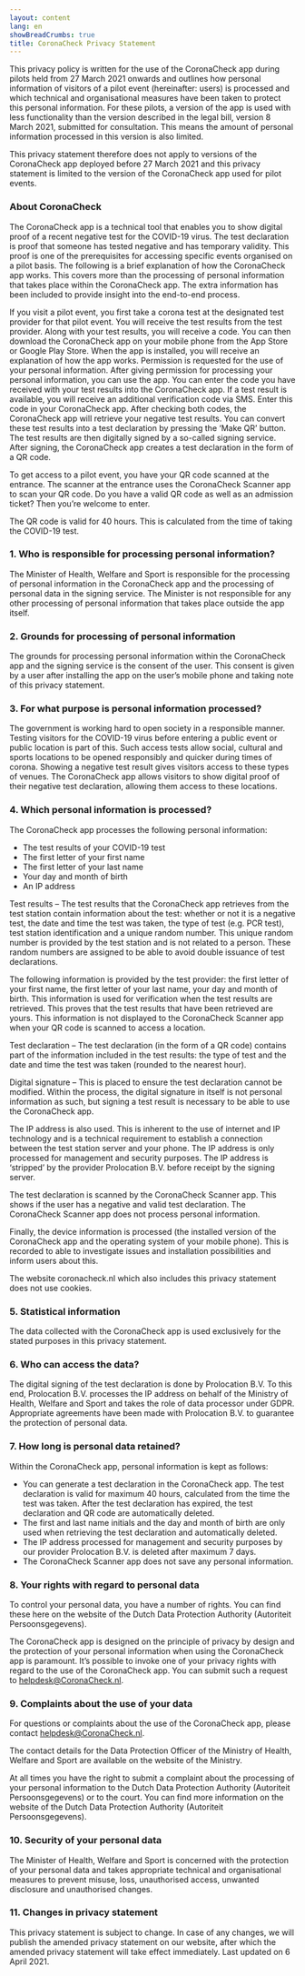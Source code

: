 ```yaml
---
layout: content
lang: en
showBreadCrumbs: true
title: CoronaCheck Privacy Statement
---
```

This privacy policy is written for the use of the CoronaCheck app during pilots held from 27 March 2021 onwards and outlines how personal information of visitors of a pilot event (hereinafter: users) is processed and which technical and organisational measures have been taken to protect this personal information. For these pilots, a version of the app is used with less functionality than the version described in the legal bill, version 8 March 2021, submitted for consultation. This means the amount of personal information processed in this version is also limited.

This privacy statement therefore does not apply to versions of the CoronaCheck app deployed before 27 March 2021 and this privacy statement is limited to the version of the CoronaCheck app used for pilot events.

### About CoronaCheck

The CoronaCheck app is a technical tool that enables you to show digital proof of a recent negative test for the COVID-19 virus. The test declaration is proof that someone has tested negative and has temporary validity. This proof is one of the prerequisites for accessing specific events organised on a pilot basis. The following is a brief explanation of how the CoronaCheck app works. This covers more than the processing of personal information that takes place within the CoronaCheck app. The extra information has been included to provide insight into the end-to-end process.  

If you visit a pilot event, you first take a corona test at the designated test provider for that pilot event. You will receive the test results from the test provider. Along with your test results, you will receive a code. You can then download the CoronaCheck app on your mobile phone from the App Store or Google Play Store. When the app is installed, you will receive an explanation of how the app works. Permission is requested for the use of your personal information. After giving permission for processing your personal information, you can use the app. You can enter the code you have received with your test results into the CoronaCheck app. If a test result is available, you will receive an additional verification code via SMS. Enter this code in your CoronaCheck app. After checking both codes, the CoronaCheck app will retrieve your negative test results. You can convert these test results into a test declaration by pressing the ‘Make QR’ button. The test results are then digitally signed by a so-called signing service. After signing, the CoronaCheck app creates a test declaration in the form of a QR code. 

To get access to a pilot event, you have your QR code scanned at the entrance. The scanner at the entrance uses the CoronaCheck Scanner app to scan your QR code. Do you have a valid QR code as well as an admission ticket? Then you’re welcome to enter.

The QR code is valid for 40 hours. This is calculated from the time of taking the COVID-19 test.

### 1. Who is responsible for processing personal information?

The Minister of Health, Welfare and Sport is responsible for the processing of personal information in the CoronaCheck app and the processing of personal data in the signing service. The Minister is not responsible for any other processing of personal information that takes place outside the app itself.

### 2. Grounds for processing of personal information

The grounds for processing personal information within the CoronaCheck app and the signing service is the consent of the user. This consent is given by a user after installing the app on the user’s mobile phone and taking note of this privacy statement.  

### 3. For what purpose is personal information processed?

The government is working hard to open society in a responsible manner. Testing visitors for the COVID-19 virus before entering a public event or public location is part of this. Such access tests allow social, cultural and sports locations to be opened responsibly and quicker during times of corona. Showing a negative test result gives visitors access to these types of venues. The CoronaCheck app allows visitors to show digital proof of their negative test declaration, allowing them access to these locations.

### 4. Which personal information is processed?

The CoronaCheck app processes the following personal information:

- The test results of your COVID-19 test
- The first letter of your first name
- The first letter of your last name
- Your day and month of birth
- An IP address

Test results – The test results that the CoronaCheck app retrieves from the test station contain information about the test: whether or not it is a negative test, the date and time the test was taken, the type of test (e.g. PCR test), test station identification and a unique random number. This unique random number is provided by the test station and is not related to a person. These random numbers are assigned to be able to avoid double issuance of test declarations. 

The following information is provided by the test provider: the first letter of your first name, the first letter of your last name, your day and month of birth. This information is used for verification when the test results are retrieved. This proves that the test results that have been retrieved are yours. This information is not displayed to the CoronaCheck Scanner app when your QR code is scanned to access a location. 

Test declaration – The test declaration (in the form of a QR code) contains part of the information included in the test results: the type of test and the date and time the test was taken (rounded to the nearest hour).

Digital signature – This is placed to ensure the test declaration cannot be modified. Within the process, the digital signature in itself is not personal information as such, but signing a test result is necessary to be able to use the CoronaCheck app.

The IP address is also used. This is inherent to the use of internet and IP technology and is a technical requirement to establish a connection between the test station server and your phone. The IP address is only processed for management and security purposes. The IP address is ‘stripped’ by the provider Prolocation B.V. before receipt by the signing server.

The test declaration is scanned by the CoronaCheck Scanner app. This shows if the user has a negative and valid test declaration. The CoronaCheck Scanner app does not process personal information.

Finally, the device information is processed (the installed version of the CoronaCheck app and the operating system of your mobile phone). This is recorded to able to investigate issues and installation possibilities and inform users about this.

The website coronacheck.nl which also includes this privacy statement does not use cookies.

### 5. Statistical information

The data collected with the CoronaCheck app is used exclusively for the stated purposes in this privacy statement. 

### 6. Who can access the data?

The digital signing of the test declaration is done by Prolocation B.V. To this end, Prolocation B.V. processes the IP address on behalf of the Ministry of Health, Welfare and Sport and takes the role of data processor under GDPR. Appropriate agreements have been made with Prolocation B.V. to guarantee the protection of personal data. 

### 7. How long is personal data retained?

Within the CoronaCheck app, personal information is kept as follows:

- You can generate a test declaration in the CoronaCheck app. The test declaration is valid for maximum 40 hours, calculated from the time the test was taken. After the test declaration has expired, the test declaration and QR code are automatically deleted.
- The first and last name initials and the day and month of birth are only used when retrieving the test declaration and automatically deleted.
- The IP address processed for management and security purposes by our provider Prolocation B.V. is deleted after maximum 7 days. 
- The CoronaCheck Scanner app does not save any personal information. 



### 8. Your rights with regard to personal data

To control your personal data, you have a number of rights. You can find these here on the website of the Dutch Data Protection Authority (Autoriteit Persoonsgegevens).

The CoronaCheck app is designed on the principle of privacy by design and the protection of your personal information when using the CoronaCheck app is paramount. It’s possible to invoke one of your privacy rights with regard to the use of the CoronaCheck app. You can submit such a request to [helpdesk@CoronaCheck.nl](mailto:helpdesk@CoronaCheck.nl).

### 9. Complaints about the use of your data

For questions or complaints about the use of the CoronaCheck app, please contact [helpdesk@CoronaCheck.nl](mailto:helpdesk@coronacheck.nl).

The contact details for the Data Protection Officer of the Ministry of Health, Welfare and Sport are available on the website of the Ministry.

At all times you have the right to submit a complaint about the processing of your personal information to the Dutch Data Protection Authority (Autoriteit Persoonsgegevens) or to the court. You can find more information on the website of the Dutch Data Protection Authority (Autoriteit Persoonsgegevens).

### 10. Security of your personal data

The Minister of Health, Welfare and Sport is concerned with the protection of your personal data and takes appropriate technical and organisational measures to prevent misuse, loss, unauthorised access, unwanted disclosure and unauthorised changes. 

### 11. Changes in privacy statement

This privacy statement is subject to change. In case of any changes, we will publish the amended privacy statement on our website, after which the amended privacy statement will take effect immediately. Last updated on 6 April 2021.
